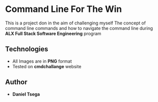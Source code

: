 # Command Line For The Win
This is a project don in the aim of challenging myself The concept of command line commands and how to navigate the command line during **ALX Full Stack Software Engineering** program

## Technologies
* All Images are in **PNG** format
* Tested on **cmdchallange** website

## Author
* **Daniel Tsega**
